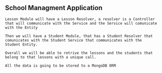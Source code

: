 ## School Managment Application

    Lesson Module will have a Lesson Resolver, a resolver is a Controller that will communicate with the Service and the Service will comunicate with the Entity

    Then we will have a Student Module, that has a Student Resolver that comunicates with the Student Service that communicates with the Student Entity.

    Overall we will be able to retrive the lessons and the students that belong to that lessons with a unique call.

    All the data is going to be stored to a MongoDB ORM